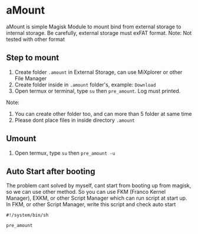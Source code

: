 aMount
======
aMount is simple Magisk Module to mount bind from external storage to internal storage. Be carefully, external storage must exFAT format. Note: Not tested with other format

Step to mount
-------------
1. Create folder `.amount` in External Storage, can use MiXplorer or other File Manager
2. Create folder inside in `.amount` folder's, example: `Download`
3. Open termux or terminal, type `su` then `pre_amount`. Log must printed.

Note: 
1. You can create other folder too, and can more than 5 folder at same time
2. Please dont place files in inside directory `.amount`

Umount
------
1. Open termux, type `su` then `pre_amount -u`

Auto Start after booting
------------------------
The problem cant solved by myself, cant start from booting up from magisk, so we can use other method. So you can use FKM (Franco Kernel Manager), EXKM, or other Script Manager which can run script at start up.
In FKM, or other Script Manager, write this script and check auto start
```
#!/system/bin/sh

pre_amount
```



